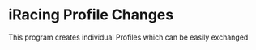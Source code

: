 ﻿# iRacing Profile Changes

This program creates individual Profiles which can be easily exchanged


